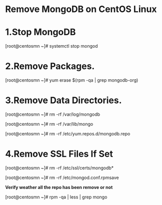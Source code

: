 # Remove MongoDB on CentOS Linux

# 1.Stop MongoDB

[root@centosmn ~]# systemctl stop mongod

# 2.Remove Packages.

[root@centosmn ~]#  yum erase $(rpm -qa | grep mongodb-org)

# 3.Remove Data Directories.

[root@centosmn ~]# rm -rf /var/log/mongodb

[root@centosmn ~]# rm -rf /var/lib/mongo

[root@centosmn ~]# rm -rf /etc/yum.repos.d/mongodb.repo

# 4.Remove SSL Files If Set 

[root@centosmn ~]# rm -rf /etc/ssl/certs/mongodb*

[root@centosmn ~]# rm -rf /etc/mongod.conf.rpmsave

**Verify weather all the repo has been remove or not**

[root@centosmn ~]# rpm -qa | less | grep mongo

